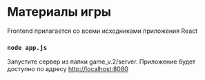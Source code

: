 # Материалы игры

Frontend прилагается со всеми исходниками приложения React

### `node app.js`

Запустите сервер из папки game_v.2/server. Приложение будет доступно по адресу [http://localhost:8080](http://localhost:8080)
